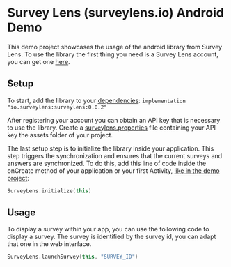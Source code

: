 # Survey Lens (surveylens.io) Android Demo

This demo project showcases the usage of the android library from Survey Lens. To use the library the first thing you need is a Survey Lens account, you can get one [here](https://surveylens.io/#register).

## Setup

To start, add the library to your [dependencies](https://github.com/surveylens/android-demo/blob/main/app/build.gradle#L37): `implementation "io.surveylens:surveylens:0.0.2"`

After registering your account you can obtain an API key that is necessary to use the library. Create a [surveylens.properties](https://github.com/surveylens/android-demo/blob/main/app/src/main/assets/surveylens.properties) file containing your API key the assets folder of your project.

The last setup step is to initialize the library inside your application. This step triggers the synchronization and ensures that the current surveys and answers are synchronized. To do this, add this line of code inside the onCreate method of your application or your first Activity, [like in the demo project](https://github.com/surveylens/android-demo/blob/main/app/src/main/java/io/surveylens/demo/MainActivity.kt#L14):

```kotlin
SurveyLens.initialize(this)
```

## Usage

To display a survey within your app, you can use the following code to display a survey. The survey is identified by the survey id, you can adapt that one in the web interface.

```kotlin
SurveyLens.launchSurvey(this, "SURVEY_ID")
```
